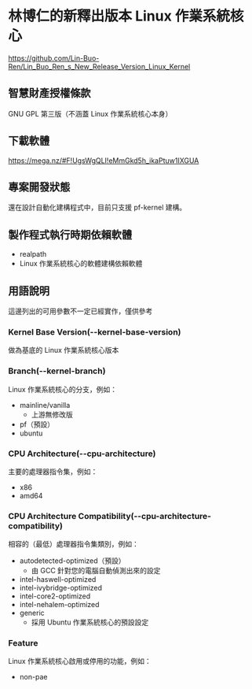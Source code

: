 # 林博仁的新釋出版本 Linux 作業系統核心
<https://github.com/Lin-Buo-Ren/Lin_Buo_Ren_s_New_Release_Version_Linux_Kernel>

## 智慧財產授權條款
GNU GPL 第三版（不涵蓋 Linux 作業系統核心本身）

## 下載軟體
<https://mega.nz/#F!UgsWgQLI!eMmGkd5h_ikaPtuw1IXGUA>

## 專案開發狀態
還在設計自動化建構程式中，目前只支援 pf-kernel 建構。

## 製作程式執行時期依賴軟體
* realpath
* Linux 作業系統核心的軟體建構依賴軟體

## 用語說明
這邊列出的可用參數不一定已經實作，僅供參考

### Kernel Base Version(--kernel-base-version)
做為基底的 Linux 作業系統核心版本

### Branch(--kernel-branch)
Linux 作業系統核心的分支，例如：

* mainline/vanilla
	* 上游無修改版
* pf（預設）
* ubuntu

### CPU Architecture(--cpu-architecture)
主要的處理器指令集，例如：

* x86
* amd64

### CPU Architecture Compatibility(--cpu-architecture-compatibility)
相容的（最低）處理器指令集類別，例如：

* autodetected-optimized（預設）
	* 由 GCC 針對您的電腦自動偵測出來的設定
* intel-haswell-optimized
* intel-ivybridge-optimized
* intel-core2-optimized
* intel-nehalem-optimized
* generic
	* 採用 Ubuntu 作業系統核心的預設設定

### Feature
Linux 作業系統核心啟用或停用的功能，例如：

* non-pae
